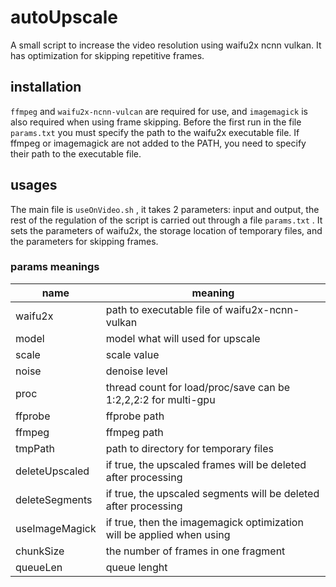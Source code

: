 # autoUpscale

A small script to increase the video resolution using waifu2x ncnn vulkan. It has optimization for skipping repetitive frames.

## installation

```ffmpeg``` and ```waifu2x-ncnn-vulcan``` are required for use, and ```imagemagick``` is also required when using frame skipping. Before the first run in the file ```params.txt``` you must specify the path to the waifu2x executable file. If ffmpeg or imagemagick are not added to the PATH, you need to specify their path to the executable file.

## usages

The main file is ```useOnVideo.sh``` , it takes 2 parameters: input and output, the rest of the regulation of the script is carried out through a file ```params.txt``` . It sets the parameters of waifu2x, the storage location of temporary files, and the parameters for skipping frames.

### params meanings
| name | meaning |
|-|-|
| waifu2x | path to executable file of waifu2x-ncnn-vulkan |
| model | model what will used for upscale |
| scale | scale value |
| noise | denoise level |
| proc | thread count for load/proc/save can be 1:2,2,2:2 for multi-gpu |
| ffprobe | ffprobe path |
| ffmpeg | ffmpeg path |
| tmpPath | path to directory for temporary files |
| deleteUpscaled | if true, the upscaled frames will be deleted after processing |
| deleteSegments | if true, the upscaled segments will be deleted after processing |
| useImageMagick | if true, then the imagemagick optimization will be applied when using |
| chunkSize | the number of frames in one fragment |
| queueLen | queue lenght |
